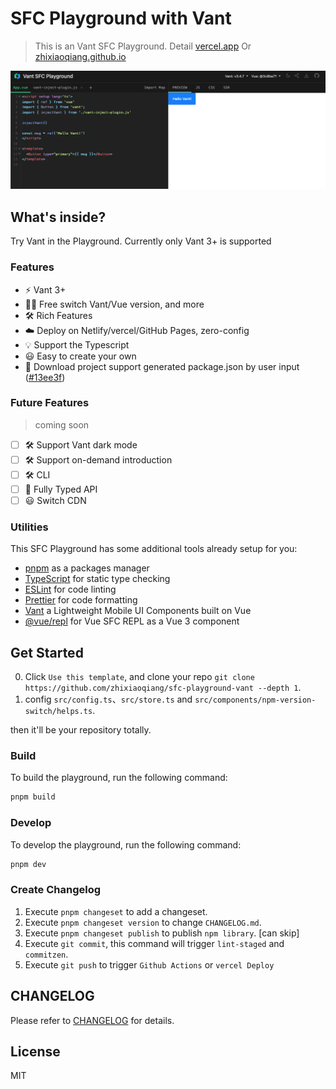 # SFC Playground with Vant

> This is an Vant SFC Playground. Detail [vercel.app](https://sfc-playground-vant.vercel.app/) Or [zhixiaoqiang.github.io](https://zhixiaoqiang.github.io/sfc-playground-vant/)

![main-pic](./public/vant-main-pic.png)

## What's inside?

Try Vant in the Playground. Currently only Vant 3+ is supported

### Features

- ⚡️ Vant 3+
- 🤙🏻 Free switch Vant/Vue version, and more
- 🛠️ Rich Features
- ☁️ Deploy on Netlify/vercel/GitHub Pages, zero-config
- 💡 Support the Typescript
- 😃 Easy to create your own
- 🤩 Download project support generated package.json by user input ([#13ee3f](https://github.com/zhixiaoqiang/sfc-playground-vant/commit/13ee3f8ec73a6c77a0146b3625464854d2aab713))

### Future Features
> coming soon

- [ ] 🛠️ Support Vant dark mode
- [ ] 🛠️ Support on-demand introduction
- [ ] 🛠️ CLI
- [ ] 🔑 Fully Typed API
- [ ] 😃 Switch CDN

### Utilities

This SFC Playground has some additional tools already setup for you:

- [pnpm](https://pnpm.io) as a packages manager
- [TypeScript](https://www.typescriptlang.org/) for static type checking
- [ESLint](https://eslint.org/) for code linting
- [Prettier](https://prettier.io) for code formatting
- [Vant](https://vant-contrib.gitee.io/vant) a Lightweight Mobile UI Components built on Vue
- [@vue/repl](https://github.com/vuejs/repl) for Vue SFC REPL as a Vue 3 component

## Get Started

0. Click `Use this template`, and clone your repo `git clone https://github.com/zhixiaoqiang/sfc-playground-vant --depth 1`.
1. config `src/config.ts`、`src/store.ts` and `src/components/npm-version-switch/helps.ts`.

then it'll be your repository totally.

### Build

To build the playground, run the following command:

```bash
pnpm build
```

### Develop

To develop the playground, run the following command:

```bash
pnpm dev
```

### Create Changelog

1. Execute `pnpm changeset` to add a changeset.
2. Execute `pnpm changeset version` to change `CHANGELOG.md`.
3. Execute `pnpm changeset publish` to publish `npm library`. [can skip]
4. Execute `git commit`, this command will trigger `lint-staged` and `commitzen`.
5. Execute `git push` to trigger `Github Actions` or `vercel Deploy`
<!-- 3. If you create a PR merge to main, `changeset/actions` will create a `Version Packages` PR. confirm merge `Version Packages` PR will trigger `changeset publish`, it's really publish. -->

## CHANGELOG

Please refer to [CHANGELOG](https://github.com/zhixiaoqiang/sfc-playground-vant/blob/main/CHANGELOG.md) for details.
## License

MIT
